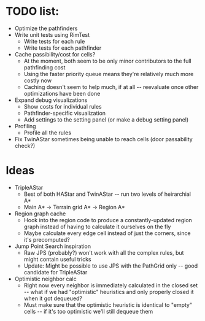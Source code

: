 # TODO list:
- Optimize the pathfinders
- Write unit tests using RimTest
  - Write tests for each rule
  - Write tests for each pathfinder
- Cache passibility/cost for cells?
  - At the moment, both seem to be only minor contributors to the full pathfinding cost
  - Using the faster priority queue means they're relatively much more costly now
  - Caching doesn't seem to help much, if at all -- reevaluate once other optimizations have been done
- Expand debug visualizations
  - Show costs for individual rules
  - Pathfinder-specific visualization
  - Add settings to the setting panel (or make a debug setting panel)
- Profiling
  - Profile all the rules
- Fix TwinAStar sometimes being unable to reach cells (door passability check?)

# Ideas
- TripleAStar
  - Best of both HAStar and TwinAStar -- run two levels of heirarchial A*
  - Main A* -> Terrain grid A* -> Region A*
- Region graph cache
  - Hook into the region code to produce a constantly-updated region graph instead of having to calculate it ourselves on the fly
  - Maybe calculate every edge cell instead of just the corners, since it's precomputed?
- Jump Point Search inspiration
  - Raw JPS (probably?) won't work with all the complex rules, but might contain useful tricks
  - Update: Might be possible to use JPS with the PathGrid only -- good candidate for TripleAStar
- Optimistic neighbor calc
  - Right now every neighbor is immediately calculated in the closed set -- what if we had "optimistic" heuristics and only properly closed it when it got dequeued?
  - Must make sure that the optimistic heuristic is identical to "empty" cells -- if it's too optimistic we'll still dequeue them
